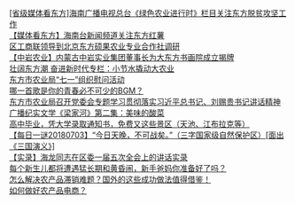   
[[省级媒体看东方]海南广播电视总台《绿色农业进行时》栏目关注东方脱贫攻坚工作](http://www.dianyue.me/archives/663/6i388uhti432b60r/)  
[【媒体看东方】海南台新闻频道关注东方红薯](http://www.dianyue.me/archives/596/s4s3ltp5s4y7aeav/)  
[区工商联领导到北京东方硕果农业专业合作社调研](http://www.dianyue.me/archives/286/a7damf652yws2lch/)  
[【中岩农业】内蒙古中岩实业集团董事长为大东方书画院成立揭牌](http://www.dianyue.me/archives/432/v7hwdig2p690ogud/)  
[壮阔东方潮 奋进新时代专栏：小节水撬动大农业](http://www.dianyue.me/archives/474/wiq232gqo6zs1r8p/)  
[东方市农业局“七一”组织慰问活动](http://www.dianyue.me/archives/596/ifwfxmkptf0uqlj0/)  
[哪一首歌是你的青春必不可少的BGM？](http://www.dianyue.me/archives/694/4rntbj41gq4ek0xt/)  
[东方市农业局召开党委会专题学习贯彻落实习近平总书记、刘赐贵书记讲话精神](http://www.dianyue.me/archives/596/coqf6jl1cz0801sr/)  
[广播纪实文学《梁家河》第二集：美味的酸菜](http://www.dianyue.me/archives/899/ws6epri105x7uf5y/)  
[高中毕业，凭大学录取通知书，免费又这些景区（天池、江布拉克等）](http://www.dianyue.me/archives/812/xlzhrfep4paxv45h/)  
[【每日一谜20180703】“今日天晚，不可战矣。”（三字国家级自然保护区）[面出《三国演义》]](http://www.dianyue.me/archives/833/q738jw4tere94zx5/)  
[【实录】海龙同志在区委一届五次全会上的讲话实录](http://www.dianyue.me/archives/031/wbe414rav4celc6z/)  
[每个新生儿都将遭遇猛长期和黄昏闹，新手爸妈你准备好了吗？](http://www.dianyue.me/archives/536/mpukxyo24emnq7xi/)  
[怎么解决农产品滞销难题？国外的这些成功做法值得借鉴！](http://www.dianyue.me/archives/623/f41nap63yhynm77u/)  
[如何做好农产品电商？](http://www.dianyue.me/archives/623/pbia06kpr4lmlc1t/)